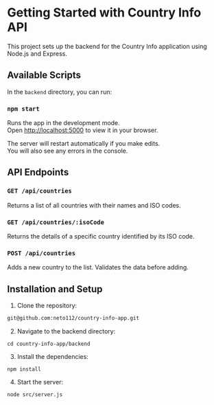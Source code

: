 # Getting Started with Country Info API

This project sets up the backend for the Country Info application using Node.js and Express.

## Available Scripts

In the `backend` directory, you can run:

### `npm start`

Runs the app in the development mode.\
Open [http://localhost:5000](http://localhost:5000) to view it in your browser.

The server will restart automatically if you make edits.\
You will also see any errors in the console.

## API Endpoints

### `GET /api/countries`

Returns a list of all countries with their names and ISO codes.

### `GET /api/countries/:isoCode`

Returns the details of a specific country identified by its ISO code.

### `POST /api/countries`

Adds a new country to the list. Validates the data before adding.

## Installation and Setup

1. Clone the repository:

```sh
git@github.com:neto112/country-info-app.git
```

2. Navigate to the backend directory:

```
cd country-info-app/backend
```

3. Install the dependencies:

```
npm install
```

4. Start the server:

```
node src/server.js
```
